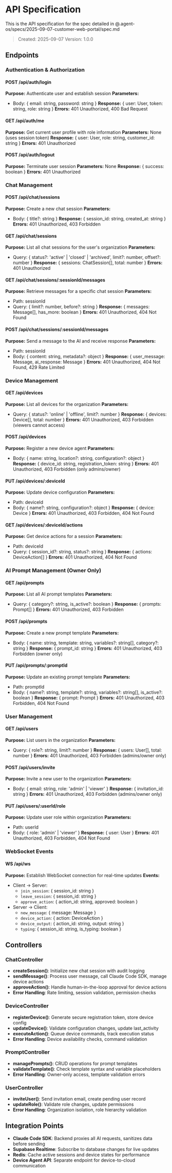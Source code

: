 # API Specification

This is the API specification for the spec detailed in @.agent-os/specs/2025-09-07-customer-web-portal/spec.md

> Created: 2025-09-07
> Version: 1.0.0

## Endpoints

### Authentication & Authorization

#### POST /api/auth/login

**Purpose:** Authenticate user and establish session
**Parameters:**

- Body: { email: string, password: string }
  **Response:** { user: User, token: string, role: string }
  **Errors:** 401 Unauthorized, 400 Bad Request

#### GET /api/auth/me

**Purpose:** Get current user profile with role information
**Parameters:** None (uses session token)
**Response:** { user: User, role: string, customer_id: string }
**Errors:** 401 Unauthorized

#### POST /api/auth/logout

**Purpose:** Terminate user session
**Parameters:** None
**Response:** { success: boolean }
**Errors:** 401 Unauthorized

### Chat Management

#### POST /api/chat/sessions

**Purpose:** Create a new chat session
**Parameters:**

- Body: { title?: string }
  **Response:** { session_id: string, created_at: string }
  **Errors:** 401 Unauthorized, 403 Forbidden

#### GET /api/chat/sessions

**Purpose:** List all chat sessions for the user's organization
**Parameters:**

- Query: { status?: 'active' | 'closed' | 'archived', limit?: number, offset?: number }
  **Response:** { sessions: ChatSession[], total: number }
  **Errors:** 401 Unauthorized

#### GET /api/chat/sessions/:sessionId/messages

**Purpose:** Retrieve messages for a specific chat session
**Parameters:**

- Path: sessionId
- Query: { limit?: number, before?: string }
  **Response:** { messages: Message[], has_more: boolean }
  **Errors:** 401 Unauthorized, 404 Not Found

#### POST /api/chat/sessions/:sessionId/messages

**Purpose:** Send a message to the AI and receive response
**Parameters:**

- Path: sessionId
- Body: { content: string, metadata?: object }
  **Response:** { user_message: Message, ai_response: Message }
  **Errors:** 401 Unauthorized, 404 Not Found, 429 Rate Limited

### Device Management

#### GET /api/devices

**Purpose:** List all devices for the organization
**Parameters:**

- Query: { status?: 'online' | 'offline', limit?: number }
  **Response:** { devices: Device[], total: number }
  **Errors:** 401 Unauthorized, 403 Forbidden (viewers cannot access)

#### POST /api/devices

**Purpose:** Register a new device agent
**Parameters:**

- Body: { name: string, location?: string, configuration?: object }
  **Response:** { device_id: string, registration_token: string }
  **Errors:** 401 Unauthorized, 403 Forbidden (only admins/owner)

#### PUT /api/devices/:deviceId

**Purpose:** Update device configuration
**Parameters:**

- Path: deviceId
- Body: { name?: string, configuration?: object }
  **Response:** { device: Device }
  **Errors:** 401 Unauthorized, 403 Forbidden, 404 Not Found

#### GET /api/devices/:deviceId/actions

**Purpose:** Get device actions for a session
**Parameters:**

- Path: deviceId
- Query: { session_id?: string, status?: string }
  **Response:** { actions: DeviceAction[] }
  **Errors:** 401 Unauthorized, 404 Not Found

### AI Prompt Management (Owner Only)

#### GET /api/prompts

**Purpose:** List all AI prompt templates
**Parameters:**

- Query: { category?: string, is_active?: boolean }
  **Response:** { prompts: Prompt[] }
  **Errors:** 401 Unauthorized, 403 Forbidden

#### POST /api/prompts

**Purpose:** Create a new prompt template
**Parameters:**

- Body: { name: string, template: string, variables?: string[], category?: string }
  **Response:** { prompt_id: string }
  **Errors:** 401 Unauthorized, 403 Forbidden (owner only)

#### PUT /api/prompts/:promptId

**Purpose:** Update an existing prompt template
**Parameters:**

- Path: promptId
- Body: { name?: string, template?: string, variables?: string[], is_active?: boolean }
  **Response:** { prompt: Prompt }
  **Errors:** 401 Unauthorized, 403 Forbidden, 404 Not Found

### User Management

#### GET /api/users

**Purpose:** List users in the organization
**Parameters:**

- Query: { role?: string, limit?: number }
  **Response:** { users: User[], total: number }
  **Errors:** 401 Unauthorized, 403 Forbidden (admins/owner only)

#### POST /api/users/invite

**Purpose:** Invite a new user to the organization
**Parameters:**

- Body: { email: string, role: 'admin' | 'viewer' }
  **Response:** { invitation_id: string }
  **Errors:** 401 Unauthorized, 403 Forbidden (admins/owner only)

#### PUT /api/users/:userId/role

**Purpose:** Update user role within organization
**Parameters:**

- Path: userId
- Body: { role: 'admin' | 'viewer' }
  **Response:** { user: User }
  **Errors:** 401 Unauthorized, 403 Forbidden, 404 Not Found

### WebSocket Events

#### WS /api/ws

**Purpose:** Establish WebSocket connection for real-time updates
**Events:**

- Client → Server:
  - `join_session`: { session_id: string }
  - `leave_session`: { session_id: string }
  - `approve_action`: { action_id: string, approved: boolean }
- Server → Client:
  - `new_message`: { message: Message }
  - `device_action`: { action: DeviceAction }
  - `device_output`: { action_id: string, output: string }
  - `typing`: { session_id: string, is_typing: boolean }

## Controllers

### ChatController

- **createSession()**: Initialize new chat session with audit logging
- **sendMessage()**: Process user message, call Claude Code SDK, manage device actions
- **approveAction()**: Handle human-in-the-loop approval for device actions
- **Error Handling**: Rate limiting, session validation, permission checks

### DeviceController

- **registerDevice()**: Generate secure registration token, store device config
- **updateDevice()**: Validate configuration changes, update last_activity
- **executeAction()**: Queue device commands, track execution status
- **Error Handling**: Device availability checks, command validation

### PromptController

- **managePrompts()**: CRUD operations for prompt templates
- **validateTemplate()**: Check template syntax and variable placeholders
- **Error Handling**: Owner-only access, template validation errors

### UserController

- **inviteUser()**: Send invitation email, create pending user record
- **updateRole()**: Validate role changes, update permissions
- **Error Handling**: Organization isolation, role hierarchy validation

## Integration Points

- **Claude Code SDK**: Backend proxies all AI requests, sanitizes data before sending
- **Supabase Realtime**: Subscribe to database changes for live updates
- **Redis**: Cache active sessions and device states for performance
- **Device Agent API**: Separate endpoint for device-to-cloud communication
